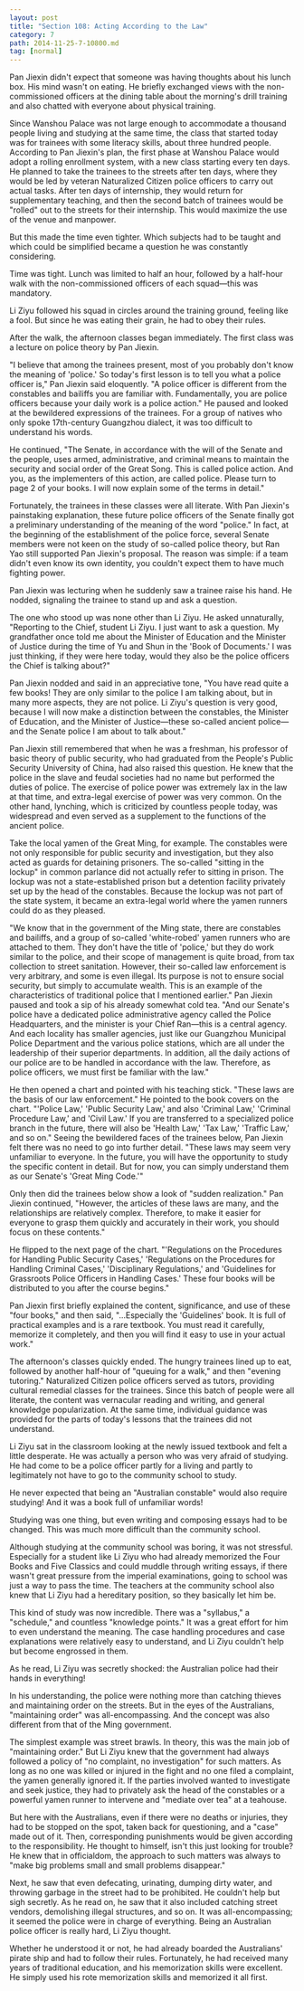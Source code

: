 ```yaml
---
layout: post
title: "Section 108: Acting According to the Law"
category: 7
path: 2014-11-25-7-10800.md
tag: [normal]
---
```


Pan Jiexin didn't expect that someone was having thoughts about his lunch box. His mind wasn't on eating. He briefly exchanged views with the non-commissioned officers at the dining table about the morning's drill training and also chatted with everyone about physical training.

Since Wanshou Palace was not large enough to accommodate a thousand people living and studying at the same time, the class that started today was for trainees with some literacy skills, about three hundred people. According to Pan Jiexin's plan, the first phase at Wanshou Palace would adopt a rolling enrollment system, with a new class starting every ten days. He planned to take the trainees to the streets after ten days, where they would be led by veteran Naturalized Citizen police officers to carry out actual tasks. After ten days of internship, they would return for supplementary teaching, and then the second batch of trainees would be "rolled" out to the streets for their internship. This would maximize the use of the venue and manpower.

But this made the time even tighter. Which subjects had to be taught and which could be simplified became a question he was constantly considering.

Time was tight. Lunch was limited to half an hour, followed by a half-hour walk with the non-commissioned officers of each squad—this was mandatory.

Li Ziyu followed his squad in circles around the training ground, feeling like a fool. But since he was eating their grain, he had to obey their rules.

After the walk, the afternoon classes began immediately. The first class was a lecture on police theory by Pan Jiexin.

"I believe that among the trainees present, most of you probably don't know the meaning of 'police.' So today's first lesson is to tell you what a police officer is," Pan Jiexin said eloquently. "A police officer is different from the constables and bailiffs you are familiar with. Fundamentally, you are police officers because your daily work is a police action." He paused and looked at the bewildered expressions of the trainees. For a group of natives who only spoke 17th-century Guangzhou dialect, it was too difficult to understand his words.

He continued, "The Senate, in accordance with the will of the Senate and the people, uses armed, administrative, and criminal means to maintain the security and social order of the Great Song. This is called police action. And you, as the implementers of this action, are called police. Please turn to page 2 of your books. I will now explain some of the terms in detail."

Fortunately, the trainees in these classes were all literate. With Pan Jiexin's painstaking explanation, these future police officers of the Senate finally got a preliminary understanding of the meaning of the word "police." In fact, at the beginning of the establishment of the police force, several Senate members were not keen on the study of so-called police theory, but Ran Yao still supported Pan Jiexin's proposal. The reason was simple: if a team didn't even know its own identity, you couldn't expect them to have much fighting power.

Pan Jiexin was lecturing when he suddenly saw a trainee raise his hand. He nodded, signaling the trainee to stand up and ask a question.

The one who stood up was none other than Li Ziyu. He asked unnaturally, "Reporting to the Chief, student Li Ziyu. I just want to ask a question. My grandfather once told me about the Minister of Education and the Minister of Justice during the time of Yu and Shun in the 'Book of Documents.' I was just thinking, if they were here today, would they also be the police officers the Chief is talking about?"

Pan Jiexin nodded and said in an appreciative tone, "You have read quite a few books! They are only similar to the police I am talking about, but in many more aspects, they are not police. Li Ziyu's question is very good, because I will now make a distinction between the constables, the Minister of Education, and the Minister of Justice—these so-called ancient police—and the Senate police I am about to talk about."

Pan Jiexin still remembered that when he was a freshman, his professor of basic theory of public security, who had graduated from the People's Public Security University of China, had also raised this question. He knew that the police in the slave and feudal societies had no name but performed the duties of police. The exercise of police power was extremely lax in the law at that time, and extra-legal exercise of power was very common. On the other hand, lynching, which is criticized by countless people today, was widespread and even served as a supplement to the functions of the ancient police.

Take the local yamen of the Great Ming, for example. The constables were not only responsible for public security and investigation, but they also acted as guards for detaining prisoners. The so-called "sitting in the lockup" in common parlance did not actually refer to sitting in prison. The lockup was not a state-established prison but a detention facility privately set up by the head of the constables. Because the lockup was not part of the state system, it became an extra-legal world where the yamen runners could do as they pleased.

"We know that in the government of the Ming state, there are constables and bailiffs, and a group of so-called 'white-robed' yamen runners who are attached to them. They don't have the title of 'police,' but they do work similar to the police, and their scope of management is quite broad, from tax collection to street sanitation. However, their so-called law enforcement is very arbitrary, and some is even illegal. Its purpose is not to ensure social security, but simply to accumulate wealth. This is an example of the characteristics of traditional police that I mentioned earlier." Pan Jiexin paused and took a sip of his already somewhat cold tea. "And our Senate's police have a dedicated police administrative agency called the Police Headquarters, and the minister is your Chief Ran—this is a central agency. And each locality has smaller agencies, just like our Guangzhou Municipal Police Department and the various police stations, which are all under the leadership of their superior departments. In addition, all the daily actions of our police are to be handled in accordance with the law. Therefore, as police officers, we must first be familiar with the law."

He then opened a chart and pointed with his teaching stick. "These laws are the basis of our law enforcement." He pointed to the book covers on the chart. "'Police Law,' 'Public Security Law,' and also 'Criminal Law,' 'Criminal Procedure Law,' and 'Civil Law.' If you are transferred to a specialized police branch in the future, there will also be 'Health Law,' 'Tax Law,' 'Traffic Law,' and so on." Seeing the bewildered faces of the trainees below, Pan Jiexin felt there was no need to go into further detail. "These laws may seem very unfamiliar to everyone. In the future, you will have the opportunity to study the specific content in detail. But for now, you can simply understand them as our Senate's 'Great Ming Code.'"

Only then did the trainees below show a look of "sudden realization." Pan Jiexin continued, "However, the articles of these laws are many, and the relationships are relatively complex. Therefore, to make it easier for everyone to grasp them quickly and accurately in their work, you should focus on these contents."

He flipped to the next page of the chart. "'Regulations on the Procedures for Handling Public Security Cases,' 'Regulations on the Procedures for Handling Criminal Cases,' 'Disciplinary Regulations,' and 'Guidelines for Grassroots Police Officers in Handling Cases.' These four books will be distributed to you after the course begins."

Pan Jiexin first briefly explained the content, significance, and use of these "four books," and then said, "...Especially the 'Guidelines' book. It is full of practical examples and is a rare textbook. You must read it carefully, memorize it completely, and then you will find it easy to use in your actual work."

The afternoon's classes quickly ended. The hungry trainees lined up to eat, followed by another half-hour of "queuing for a walk," and then "evening tutoring." Naturalized Citizen police officers served as tutors, providing cultural remedial classes for the trainees. Since this batch of people were all literate, the content was vernacular reading and writing, and general knowledge popularization. At the same time, individual guidance was provided for the parts of today's lessons that the trainees did not understand.

Li Ziyu sat in the classroom looking at the newly issued textbook and felt a little desperate. He was actually a person who was very afraid of studying. He had come to be a police officer partly for a living and partly to legitimately not have to go to the community school to study.

He never expected that being an "Australian constable" would also require studying! And it was a book full of unfamiliar words!

Studying was one thing, but even writing and composing essays had to be changed. This was much more difficult than the community school.

Although studying at the community school was boring, it was not stressful. Especially for a student like Li Ziyu who had already memorized the Four Books and Five Classics and could muddle through writing essays, if there wasn't great pressure from the imperial examinations, going to school was just a way to pass the time. The teachers at the community school also knew that Li Ziyu had a hereditary position, so they basically let him be.

This kind of study was now incredible. There was a "syllabus," a "schedule," and countless "knowledge points." It was a great effort for him to even understand the meaning. The case handling procedures and case explanations were relatively easy to understand, and Li Ziyu couldn't help but become engrossed in them.

As he read, Li Ziyu was secretly shocked: the Australian police had their hands in everything!

In his understanding, the police were nothing more than catching thieves and maintaining order on the streets. But in the eyes of the Australians, "maintaining order" was all-encompassing. And the concept was also different from that of the Ming government.

The simplest example was street brawls. In theory, this was the main job of "maintaining order." But Li Ziyu knew that the government had always followed a policy of "no complaint, no investigation" for such matters. As long as no one was killed or injured in the fight and no one filed a complaint, the yamen generally ignored it. If the parties involved wanted to investigate and seek justice, they had to privately ask the head of the constables or a powerful yamen runner to intervene and "mediate over tea" at a teahouse.

But here with the Australians, even if there were no deaths or injuries, they had to be stopped on the spot, taken back for questioning, and a "case" made out of it. Then, corresponding punishments would be given according to the responsibility. He thought to himself, isn't this just looking for trouble? He knew that in officialdom, the approach to such matters was always to "make big problems small and small problems disappear."

Next, he saw that even defecating, urinating, dumping dirty water, and throwing garbage in the street had to be prohibited. He couldn't help but sigh secretly. As he read on, he saw that it also included catching street vendors, demolishing illegal structures, and so on. It was all-encompassing; it seemed the police were in charge of everything. Being an Australian police officer is really hard, Li Ziyu thought.

Whether he understood it or not, he had already boarded the Australians' pirate ship and had to follow their rules. Fortunately, he had received many years of traditional education, and his memorization skills were excellent. He simply used his rote memorization skills and memorized it all first.